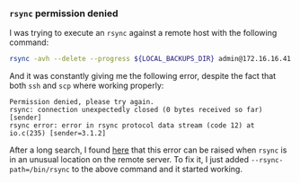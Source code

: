 ### `rsync` permission denied

I was trying to execute an `rsync` against a remote host with the following command:

```bash
rsync -avh --delete --progress ${LOCAL_BACKUPS_DIR} admin@172.16.16.41:${REMOTE_DEST_DIR}
```

And it was constantly giving me the following error, despite the fact that both `ssh` and `scp` where working properly:

```
Permission denied, please try again.
rsync: connection unexpectedly closed (0 bytes received so far) [sender]
rsync error: error in rsync protocol data stream (code 12) at io.c(235) [sender=3.1.2]
```

After a long search, I found [here](https://superuser.com/a/1017772/1087275) that this error can be raised when `rsync` is in an unusual location on the remote server. To fix it, I just added `--rsync-path=/bin/rsync` to the above command and it started working.
